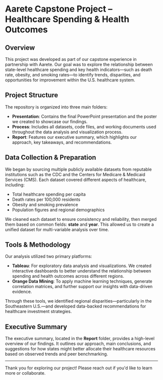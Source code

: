# Aarete Capstone Project – Healthcare Spending & Health Outcomes

## Overview
This project was developed as part of our capstone experience in partnership with Aarete. Our goal was to explore the relationship between state-level healthcare spending and key health indicators—such as death rate, obesity, and smoking rates—to identify trends, disparities, and opportunities for improvement within the U.S. healthcare system.

## Project Structure
The repository is organized into three main folders:

- **Presentation**: Contains the final PowerPoint presentation and the poster we created to showcase our findings.
- **Process**: Includes all datasets, code files, and working documents used throughout the data analysis and visualization process.
- **Report**: Features our executive summary, which highlights our approach, key takeaways, and recommendations.

## Data Collection & Preparation
We began by sourcing multiple publicly available datasets from reputable institutions such as the CDC and the Centers for Medicare & Medicaid Services (CMS). Each dataset covered different aspects of healthcare, including:

- Total healthcare spending per capita
- Death rates per 100,000 residents
- Obesity and smoking prevalence
- Population figures and regional demographics

We cleaned each dataset to ensure consistency and reliability, then merged them based on common fields: **state** and **year**. This allowed us to create a unified dataset for multi-variable analysis over time.

## Tools & Methodology
Our analysis utilized two primary platforms:

- **Tableau**: For exploratory data analysis and visualizations. We created interactive dashboards to better understand the relationship between spending and health outcomes across different regions.
- **Orange Data Mining**: To apply machine learning techniques, generate correlation matrices, and further support our insights with data-driven evidence.

Through these tools, we identified regional disparities—particularly in the Southeastern U.S.—and developed data-backed recommendations for healthcare investment strategies.

## Executive Summary
The executive summary, located in the **Report** folder, provides a high-level overview of our findings. It outlines our approach, main conclusions, and suggestions for how states might better allocate their healthcare resources based on observed trends and peer benchmarking.

---

Thank you for exploring our project! Please reach out if you'd like to learn more or collaborate.
